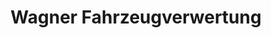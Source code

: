 ---
title: "Wagner Fahrzeugverwertung"
url: /osterburken/wagner-fahrzeugverwertung/
shop: Autohaus
---